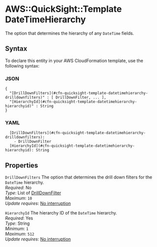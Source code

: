 # AWS::QuickSight::Template DateTimeHierarchy<a name="aws-properties-quicksight-template-datetimehierarchy"></a>

The option that determines the hierarchy of any `DateTime` fields\.

## Syntax<a name="aws-properties-quicksight-template-datetimehierarchy-syntax"></a>

To declare this entity in your AWS CloudFormation template, use the following syntax:

### JSON<a name="aws-properties-quicksight-template-datetimehierarchy-syntax.json"></a>

```
{
  "[DrillDownFilters](#cfn-quicksight-template-datetimehierarchy-drilldownfilters)" : [ DrillDownFilter, ... ],
  "[HierarchyId](#cfn-quicksight-template-datetimehierarchy-hierarchyid)" : String
}
```

### YAML<a name="aws-properties-quicksight-template-datetimehierarchy-syntax.yaml"></a>

```
  [DrillDownFilters](#cfn-quicksight-template-datetimehierarchy-drilldownfilters): 
    - DrillDownFilter
  [HierarchyId](#cfn-quicksight-template-datetimehierarchy-hierarchyid): String
```

## Properties<a name="aws-properties-quicksight-template-datetimehierarchy-properties"></a>

`DrillDownFilters`  <a name="cfn-quicksight-template-datetimehierarchy-drilldownfilters"></a>
The option that determines the drill down filters for the `DateTime` hierarchy\.  
*Required*: No  
*Type*: List of [DrillDownFilter](aws-properties-quicksight-template-drilldownfilter.md)  
*Maximum*: `10`  
*Update requires*: [No interruption](https://docs.aws.amazon.com/AWSCloudFormation/latest/UserGuide/using-cfn-updating-stacks-update-behaviors.html#update-no-interrupt)

`HierarchyId`  <a name="cfn-quicksight-template-datetimehierarchy-hierarchyid"></a>
The hierarchy ID of the `DateTime` hierarchy\.  
*Required*: Yes  
*Type*: String  
*Minimum*: `1`  
*Maximum*: `512`  
*Update requires*: [No interruption](https://docs.aws.amazon.com/AWSCloudFormation/latest/UserGuide/using-cfn-updating-stacks-update-behaviors.html#update-no-interrupt)